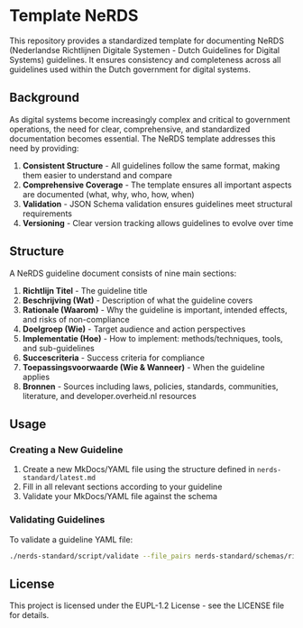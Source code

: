 # Template NeRDS

This repository provides a standardized template for documenting NeRDS (Nederlandse Richtlijnen Digitale Systemen - Dutch Guidelines for Digital Systems) guidelines. It ensures consistency and completeness across all guidelines used within the Dutch government for digital systems.

## Background

As digital systems become increasingly complex and critical to government operations, the need for clear, comprehensive, and standardized documentation becomes essential. The NeRDS template addresses this need by providing:

1. **Consistent Structure** - All guidelines follow the same format, making them easier to understand and compare
2. **Comprehensive Coverage** - The template ensures all important aspects are documented (what, why, who, how, when)
3. **Validation** - JSON Schema validation ensures guidelines meet structural requirements
4. **Versioning** - Clear version tracking allows guidelines to evolve over time

## Structure

A NeRDS guideline document consists of nine main sections:

1. **Richtlijn Titel** - The guideline title
2. **Beschrijving (Wat)** - Description of what the guideline covers
3. **Rationale (Waarom)** - Why the guideline is important, intended effects, and risks of non-compliance
4. **Doelgroep (Wie)** - Target audience and action perspectives
5. **Implementatie (Hoe)** - How to implement: methods/techniques, tools, and sub-guidelines
6. **Succescriteria** - Success criteria for compliance
7. **Toepassingsvoorwaarde (Wie & Wanneer)** - When the guideline applies
8. **Bronnen** - Sources including laws, policies, standards, communities, literature, and developer.overheid.nl resources

## Usage

### Creating a New Guideline

1. Create a new MkDocs/YAML file using the structure defined in `nerds-standard/latest.md`
2. Fill in all relevant sections according to your guideline
3. Validate your MkDocs/YAML file against the schema


### Validating Guidelines

To validate a guideline YAML file:

```bash
./nerds-standard/script/validate --file_pairs nerds-standard/schemas/richtlijn_schema.json:your-guideline.yaml
```

## License

This project is licensed under the EUPL-1.2 License - see the LICENSE file for details.
